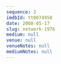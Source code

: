 ```yaml
---
sequence: 2
imdbId: tt0074958
date: 2008-05-17
slug: network-1976
medium: null
venue: null
venueNotes: null
mediumNotes: null
---
```


